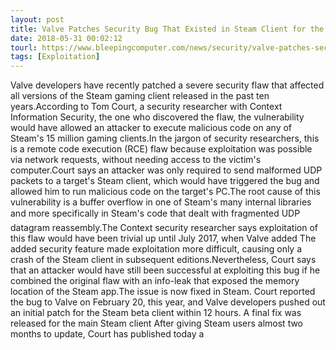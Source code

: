 ```yaml
---
layout: post
title: Valve Patches Security Bug That Existed in Steam Client for the Past Ten Years
date: 2018-05-31 00:02:12
tourl: https://www.bleepingcomputer.com/news/security/valve-patches-security-bug-that-existed-in-steam-client-for-the-past-ten-years/
tags: [Exploitation]
---
```

Valve developers have recently patched a severe security flaw that affected all versions of the Steam gaming client released in the past ten years.According to Tom Court, a security researcher with Context Information Security, the one who discovered the flaw, the vulnerability would have allowed an attacker to execute malicious code on any of Steam's 15 million gaming clients.In the jargon of security researchers, this is a remote code execution (RCE) flaw because exploitation was possible via network requests, without needing access to the victim's computer.Court says an attacker was only required to send malformed UDP packets to a target's Steam client, which would have triggered the bug and allowed him to run malicious code on the target's PC.The root cause of this vulnerability is a buffer overflow in one of Steam's many internal libraries and more specifically in Steam's code that dealt with fragmented UDP datagram reassembly.The Context security researcher says exploitation of this flaw would have been trivial up until July 2017, when Valve added The added security feature made exploitation more difficult, causing only a crash of the Steam client in subsequent editions.Nevertheless, Court says that an attacker would have still been successful at exploiting this bug if he combined the original flaw with an info-leak that exposed the memory location of the Steam app.The issue is now fixed in Steam. Court reported the bug to Valve on February 20, this year, and Valve developers pushed out an initial patch for the Steam beta client within 12 hours. A final fix was released for the main Steam client After giving Steam users almost two months to update, Court has published today a 